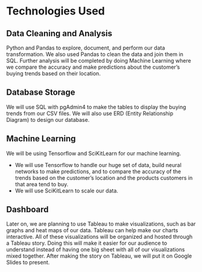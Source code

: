 # Technologies Used
## Data Cleaning and Analysis
Python and Pandas to explore, document, and perform our data transformation. We also used Pandas to clean the data and join them in SQL. Further analysis will be completed by doing Machine Learning where we compare the accuracy and make predictions about the customer’s buying trends based on their location.

## Database Storage
We will use SQL with pgAdmin4 to make the tables to display the buying trends from our CSV files. We will also use ERD (Entity Relationship Diagram) to design our database.

## Machine Learning
We will be using Tensorflow and SciKitLearn for our machine learning. 
- We will use Tensorflow to handle our huge set of data, build neural networks to make predictions, and to compare the accuracy of the trends based on the customer’s location and the products customers in that area tend to buy. 
- We will use SciKitLearn to scale our data.


## Dashboard
Later on, we are planning to use Tableau to make visualizations, such as bar graphs and heat maps of our data. Tableau can help make our charts interactive. All of these visualizations will be organized and hosted through a Tableau story. Doing this will make it easier for our audience to understand instead of having one big sheet with all of our visualizations mixed together. After making the story on Tableau, we will put it on Google Slides to present.